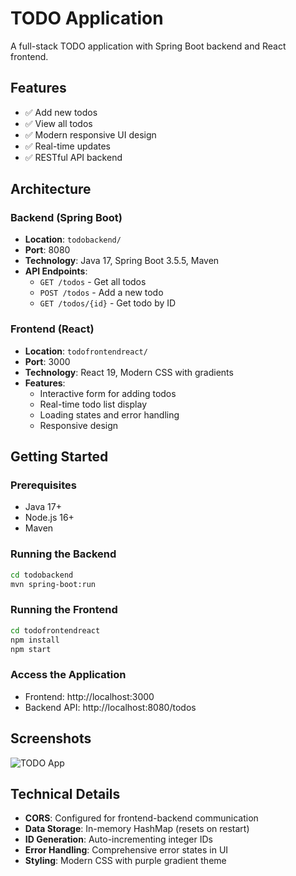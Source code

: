 # TODO Application

A full-stack TODO application with Spring Boot backend and React frontend.

## Features

- ✅ Add new todos
- ✅ View all todos  
- ✅ Modern responsive UI design
- ✅ Real-time updates
- ✅ RESTful API backend

## Architecture

### Backend (Spring Boot)
- **Location**: `todobackend/`
- **Port**: 8080
- **Technology**: Java 17, Spring Boot 3.5.5, Maven
- **API Endpoints**:
  - `GET /todos` - Get all todos
  - `POST /todos` - Add a new todo
  - `GET /todos/{id}` - Get todo by ID

### Frontend (React)
- **Location**: `todofrontendreact/`
- **Port**: 3000
- **Technology**: React 19, Modern CSS with gradients
- **Features**: 
  - Interactive form for adding todos
  - Real-time todo list display
  - Loading states and error handling
  - Responsive design

## Getting Started

### Prerequisites
- Java 17+
- Node.js 16+
- Maven

### Running the Backend
```bash
cd todobackend
mvn spring-boot:run
```

### Running the Frontend
```bash
cd todofrontendreact
npm install
npm start
```

### Access the Application
- Frontend: http://localhost:3000
- Backend API: http://localhost:8080/todos

## Screenshots

![TODO App](https://github.com/user-attachments/assets/90716ab9-acf1-4acc-8486-23c32e1cde91)

## Technical Details

- **CORS**: Configured for frontend-backend communication
- **Data Storage**: In-memory HashMap (resets on restart)
- **ID Generation**: Auto-incrementing integer IDs
- **Error Handling**: Comprehensive error states in UI
- **Styling**: Modern CSS with purple gradient theme